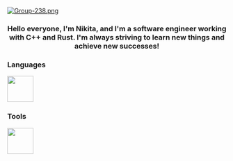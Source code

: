 [![Group-238.png](https://i.postimg.cc/2yQgrtCW/Group-238.png)](https://postimg.cc/H8L6tBcW)

<h3 align="center">Hello everyone, I'm Nikita, and I'm a software engineer working with C++ and Rust. I'm always striving to learn new things and achieve new successes!</h3>

<h3 align="left">Languages</h3>
<div>
  <img src="https://skillicons.dev/icons?i=cpp,cs,rust,clojure" height="60" />
</div>

<h3 align="left">Tools</h3>
<div>
  <img src="https://skillicons.dev/icons?i=bash,cmake,docker,git,linux,neovim,mysql,postgres,redis," height="60" />
</div>
